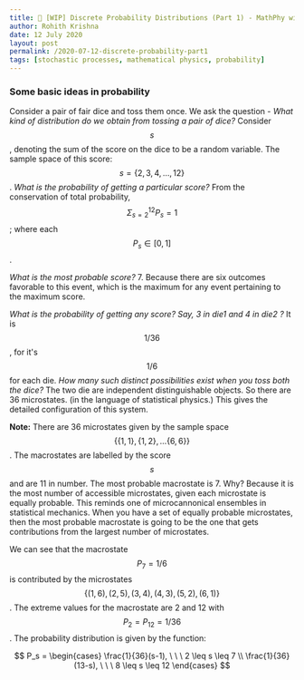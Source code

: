 ```yaml
---
title: 📑 [WIP] Discrete Probability Distributions (Part 1) - MathPhy with VBalki! 
author: Rohith Krishna
date: 12 July 2020
layout: post
permalink: /2020-07-12-discrete-probability-part1
tags: [stochastic processes, mathematical physics, probability]
---
```


### Some basic ideas in probability 

Consider a pair of fair dice and toss them once. We ask the question - *What kind of distribution do we obtain from tossing a pair of dice?* Consider $$s$$, denoting the sum of the score on the dice to be a random variable. The sample space of this score: $$s = \{2,3,4,…,12\}$$. *What is the probability of getting a particular score?* From the conservation of total probability, $$ \Sigma_{s=2}^{12} P_s = 1$$; where each $$P_s\in [0,1]$$.

*What is the most probable score?* 7. Because there are six outcomes favorable to this event, which is the  maximum for any event pertaining to the maximum score. 

*What is the probability of getting any score? Say, 3 in die1 and 4 in die2 ?* It is $$1/36$$, for it's $$1/6$$ for each die. *How many such distinct possibilities exist when you toss both the dice?*  The two die are independent distinguishable objects. So there are 36 microstates. (in the language of statistical physics.) This gives the detailed configuration of this system. 

**Note:** There are 36 microstates given by the sample space $$ \{\{1,1\}, \{1,2\},…\{6,6\}\}$$. The macrostates are labelled by the score $$s$$ and are 11 in number. The most probable macrostate is 7. Why? Because it is the most number of accessible microstates, given each microstate is equally probable. This reminds one of microcannonical ensembles in statistical mechanics. When you have a set of equally probable microstates, then the most probable macrostate is going to be the one that gets contributions from the largest number of microstates. 

We can see that the macrostate $$P_7 = 1/6$$ is contributed by the microstates $$\{(1,6), (2,5), (3,4), (4,3), (5,2), (6,1) \}$$. The extreme values for the macrostate are 2 and 12 with $$P_2 = P_{12} = 1/36$$. The probability distribution is given by the function:


$$
P_s = \begin{cases} \frac{1}{36}(s-1), \ \ \ 2 \leq s \leq 7 \\ \frac{1}{36}(13-s), \ \ \ 8 \leq s \leq 12 \end{cases}
$$


 